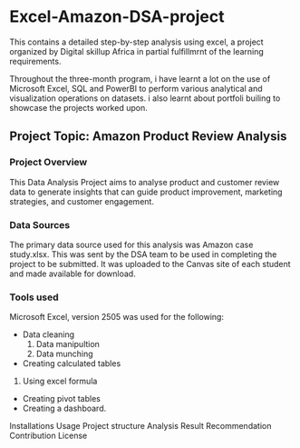 # Excel-Amazon-DSA-project
This contains a detailed step-by-step analysis using excel, a project organized by Digital skillup Africa in partial fulfillmrnt of the learning requirements.

Throughout the three-month program, i have learnt a lot on the use of Microsoft Excel, SQL and PowerBI to perform various analytical and visualization operations on datasets. i also learnt about portfoli builing to showcase the projects worked upon.

## Project Topic: Amazon Product Review Analysis 

### Project Overview
This Data Analysis Project aims to analyse product and customer review data to generate insights that can guide product improvement, marketing strategies, and customer engagement. 

### Data Sources

The primary data source used for this analysis was Amazon case study.xlsx. This was sent by the DSA team to be used in completing the project to be submitted. It was uploaded to the Canvas site of each student and made available for download.

### Tools used

Microsoft Excel, version 2505 was used for the following:

- Data cleaning
  1. Data manipultion
  2. Data munching
-  Creating calculated tables
  1. Using excel formula
-  Creating pivot tables
-  Creating a dashboard.

Installations
Usage
Project structure
Analysis
Result
Recommendation
Contribution
License




